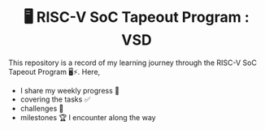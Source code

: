<div align="center"> 
  
# 🖥️ RISC-V SoC Tapeout Program : VSD

</div>


This repository is a record of my learning journey through the RISC-V SoC Tapeout Program 🖥️⚡.
Here, 
- I share my weekly progress 📅 
- covering the tasks ✅
- challenges 🧩
- milestones 🏆
I encounter along the way
